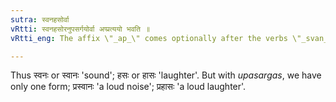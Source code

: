```yaml
---
sutra: स्वनहसोर्वा
vRtti: स्वनहसोरनुपसर्गयोर्वा अप्प्रत्ययो भवति ॥
vRtti_eng: The affix \"_ap_\" comes optionally after the verbs \"_svan_\" and \"_has_\" when no _upasarga_ is in composition with them.

---
```

Thus स्वनः or स्वानः 'sound'; हसः or हासः 'laughter'. But with _upasargas_, we have only one form; प्रस्वानः 'a loud noise'; प्रहासः 'a loud laughter'.